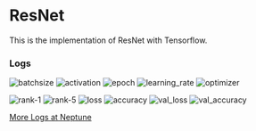 # ResNet
This is the implementation of ResNet with Tensorflow.

### Logs

![batchsize](https://img.shields.io/badge/Batch%20Size-64-%234299E1) ![activation](https://img.shields.io/badge/Activation-relu-%234299E1) ![epoch](https://img.shields.io/badge/Epoch-60-%234299E1) 
![learning_rate](https://img.shields.io/badge/Learning%20Rate-1e--3-%234299E1) ![optimizer](https://img.shields.io/badge/Optimizer-SGD-%234299E1)

![rank-1](https://img.shields.io/badge/Rank--1-48.27%25-%2348BB78) ![rank-5](https://img.shields.io/badge/Rank--5-74.19%25-%2348BB78) ![loss](https://img.shields.io/badge/Loss-2.17658-%2348BB78) ![accuracy](https://img.shields.io/badge/Accuracy-0.615905-%2348BB78) ![val_loss](https://img.shields.io/badge/Val%20Loss-2.85754-%2348BB78) ![val_accuracy](https://img.shields.io/badge/Val%20Accuracy-0.491787-%2348BB78) 

[More Logs at Neptune](https://ui.neptune.ai/davianyang/TinyImageNetChallenge/e/GOOG-20/charts)
